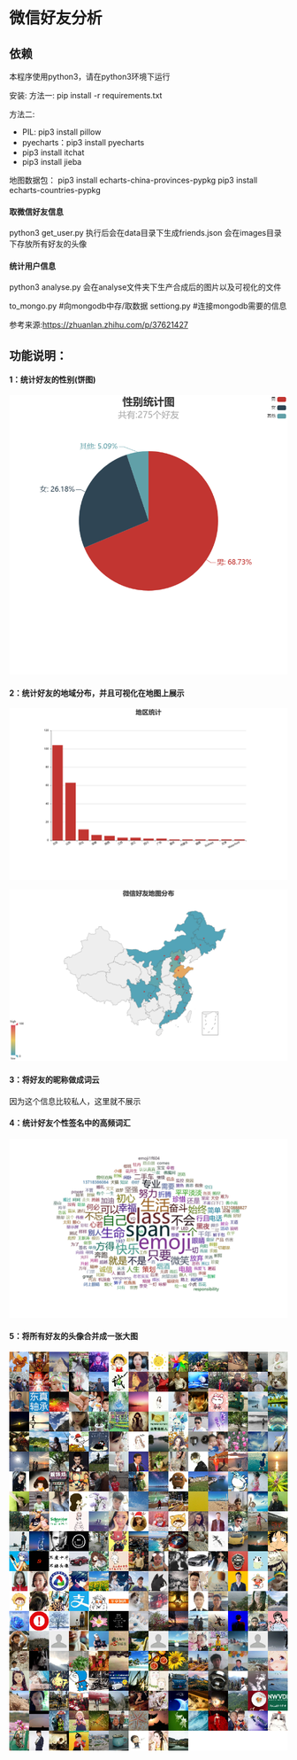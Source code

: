 
# 微信好友分析

## 依赖
本程序使用python3，请在python3环境下运行

安装:
方法一:
  pip install -r requirements.txt

方法二:
- PIL: pip3 install pillow
- pyecharts：pip3 install pyecharts
- pip3 install itchat
- pip3 install jieba

地图数据包：
pip3 install echarts-china-provinces-pypkg
pip3 install echarts-countries-pypkg


#### 取微信好友信息
python3 get_user.py
执行后会在data目录下生成friends.json
会在images目录下存放所有好友的头像

#### 统计用户信息
python3 analyse.py
会在analyse文件夹下生产合成后的图片以及可视化的文件

to_mongo.py #向mongodb中存/取数据
settiong.py #连接mongodb需要的信息

参考来源:https://zhuanlan.zhihu.com/p/37621427


## 功能说明：

#### 1：统计好友的性别(饼图)
![python](https://github.com/srp527/MyWeChat/blob/master/images/%E6%80%A7%E5%88%AB%E7%BB%9F%E8%AE%A1%E5%9B%BE.png)
#### 2：统计好友的地域分布，并且可视化在地图上展示
![python](https://github.com/srp527/MyWeChat/blob/master/images/%E5%9C%B0%E5%8C%BA%E7%BB%9F%E8%AE%A1.png)

![python](https://github.com/srp527/MyWeChat/blob/master/images/%E5%BE%AE%E4%BF%A1%E5%A5%BD%E5%8F%8B%E5%9C%B0%E5%9B%BE%E5%88%86%E5%B8%83.png)
#### 3：将好友的昵称做成词云
因为这个信息比较私人，这里就不展示
#### 4：统计好友个性签名中的高频词汇
![python](https://github.com/srp527/MyWeChat/blob/master/images/%E5%BE%AE%E4%BF%A1%E5%A5%BD%E5%8F%8B%E7%AD%BE%E5%90%8D%E5%85%B3%E9%94%AE%E5%AD%97.png)
#### 5：将所有好友的头像合并成一张大图
![python](https://github.com/srp527/MyWeChat/blob/master/images/head_photo.png)



